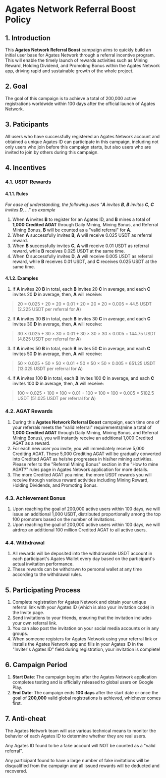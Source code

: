 # Agates Network Referral Boost Policy

## 1. Introduction
This **Agates Network Referral Boost** campaign aims to quickly build an initial user base for Agates Network through a referral incentive program. This will enable the timely launch of rewards activities such as Mining Reward, Holding Dividend, and Promoting Bonus within the Agates Network app, driving rapid and sustainable growth of the whole project.

## 2. Goal
The goal of this campaign is to achieve a total of 200,000 active registrations worldwide within 100 days after the official launch of Agates Network.

## 3. Paticipants
All users who have successfully registered an Agates Network account and obtained a unique Agates ID can participate in this campaign, including not only users who join before this campaign starts, but also users who are invited to join by others during this campaign.

## 4. Incentives
### 4.1. USDT Rewards
#### 4.1.1. Rules
*For ease of understanding, the following uses "**A** invites **B**, **B** invites **C**, **C** invites **D**, ..." as example*

1. When **A** invites **B** to register for an Agates ID, and **B** mines a total of **1,000 Credited AGAT** through Daily Mining, Mining Bonus, and Referral Mining Bonus, **B** will be counted as a "valid referral" for **A**.
2. When **A** successfully invites **B**, **A** will receive 0.025 USDT as referral reward.
3. When **B** successfully invites **C**, **A** will receive 0.01 USDT as referral reward, while **B** receives 0.025 USDT at the same time.
4. When **C** successfully invites **D**, **A** will receive 0.005 USDT as referral reward, while **B** receives 0.01 USDT, and **C** receives 0.025 USDT at the same time.

#### 4.1.2. Examples
1. If **A** invites 20 **B** in total, each **B** invites 20 **C** in average, and each **C** invites 20 **D** in average, then, **A** will receive:
>20 × 0.025 + 20 × 20 × 0.01 + 20 × 20 × 20 × 0.005 = 44.5 USDT (2.225 USDT per referral for **A**)
2. If **A** invites 30 **B** in total, each **B** invites 30 **C** in average, and each **C** invites 30 **D** in average, then, **A** will receive:
>30 × 0.025 + 30 × 30 × 0.01 + 30 × 30 × 30 × 0.005 = 144.75 USDT (4.825 USDT per referral for **A**)
3. If **A** invites 50 **B** in total, each **B** invites 50 **C** in average, and each **C** invites 50 **D** in average, then, **A** will receive:
>50 × 0.025 + 50 × 50 × 0.01 + 50 × 50 × 50 × 0.005 = 651.25 USDT (13.025 USDT per referral for **A**)
4. If **A** invites 100 **B** in total, each **B** invites 100 **C** in average, and each **C** invites 100 **D** in average, then, **A** will receive:
>100 × 0.025 + 100 × 100 × 0.01 + 100 × 100 × 100 × 0.005 = 5102.5 USDT (51.025 USDT per referral for **A**)

### 4.2. AGAT Rewards
1. During this **Agates Network Referral Boost** campaign, each time one of your referrals meets the "valid referral" requirements(mine a total of **1,000 Credited AGAT** through Daily Mining, Mining Bonus, and Referral Mining Bonus), you will instantly receive an additional 1,000 Credited AGAT as a reward.
2. For each new user you invite, you will immediately receive 5,000 Crediting AGAT. These 5,000 Crediting AGAT will be gradually converted into Credited AGAT as he/she progresses in his/her mining activities. Please refer to the "Referral Mining Bonus" section in the "How to mine AGAT?" rules page in Agates Network application for more details.
3. The more Credited AGAT you mine, the more USDT rewards you will receive through various reward activities including Mining Reward, Holding Dividends, and Promoting Bonus.

### 4.3. Achievement Bonus
1. Upon reaching the goal of 200,000 active users within 100 days, we will issue an additional 1,000 USDT, distributed proportionally among the top 100 promoters based on the number of invitations.
2. Upon reaching the goal of 200,000 active users within 100 days, we will airdrop an additional 100 million Credited AGAT to all active users.

### 4.4. Withdrawal
1. All rewards will be deposited into the withdrawable USDT account in each participant's Agates Wallet every day based on the participant's actual invitation performance.
2. These rewards can be withdrawn to personal wallet at any time according to the withdrawal rules.

## 5. Participating Process
1. Complete registration for Agates Network and obtain your unique referral link with your Agates ID (which is also your invitation code) in the Invite page.
2. Send invitations to your friends, ensuring that the invitation includes your own referral link.
3. You can also post the invitation on your social media accounts or in any groups.
4. When someone registers for Agates Network using your referral link or installs the Agates Network app and fills in your Agates ID in the "Inviter's Agates ID" field during registration, your invitation is complete!

## 6. Campaign Period
1. **Start Date**: The campaign begins after the Agates Network application completes testing and is officially released to global users on Google Play.
1. **End Date**: The campaign ends **100 days** after the start date or once the goal of **200,000** valid global registrations is achieved, whichever comes first.

## 7. Anti-cheat
The Agates Network team will use various technical means to monitor the behavior of each Agates ID to determine whether they are real users.

Any Agates ID found to be a fake account will NOT be counted as a "valid referral".

Any participant found to have a large number of fake invitations will be disqualified from the campaign and all issued rewards will be deducted and recovered.
